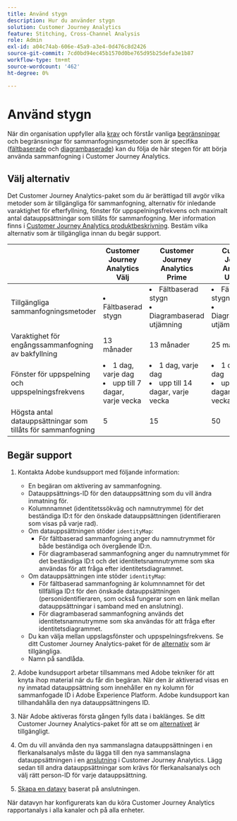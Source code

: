 ```yaml
---
title: Använd stygn
description: Hur du använder stygn
solution: Customer Journey Analytics
feature: Stitching, Cross-Channel Analysis
role: Admin
exl-id: a04c74ab-606e-45a9-a3e4-0d476c8d2426
source-git-commit: 7cd0bd94ec45b1570d0be765d95b25defa3e1b87
workflow-type: tm+mt
source-wordcount: '462'
ht-degree: 0%

---
```


# Använd stygn

När din organisation uppfyller alla [krav](#prerequisites) och förstår vanliga [begränsningar](#limitations) och begränsningar för sammanfogningsmetoder som är specifika ([fältbaserade](#limitations-1) och [diagrambaserade](#limitations-2)) kan du följa de här stegen för att börja använda sammanfogning i Customer Journey Analytics.

## Välj alternativ

Det Customer Journey Analytics-paket som du är berättigad till avgör vilka metoder som är tillgängliga för sammanfogning, alternativ för inledande varaktighet för efterfyllning, fönster för uppspelningsfrekvens och maximalt antal datauppsättningar som tillåts för sammanfogning. Mer information finns i [Customer Journey Analytics produktbeskrivning](https://helpx.adobe.com/legal/product-descriptions/customer-journey-analytics.html). Bestäm vilka alternativ som är tillgängliga innan du begär support.

| | Customer Journey Analytics<br/>Välj | Customer Journey Analytics<br/>Prime | Customer Journey Analytics<br/>Ultimate |
|---|---|---|---|
| Tillgängliga sammanfogningsmetoder | <li>Fältbaserad stygn</li> | <li>Fältbaserad stygn</li><li>Diagrambaserad utjämning</li> | <li>Fältbaserad stygn</li><li>Diagrambaserad utjämning</li> |
| Varaktighet för engångssammanfogning av bakfyllning | 13 månader | 13 månader | 25 månader |
| Fönster för uppspelning och uppspelningsfrekvens | <li>1 dag, varje dag</li><li>upp till 7 dagar, varje vecka</li> | <li>1 dag, varje dag</li><li>upp till 14 dagar, varje vecka</li> | <li>1 dag, varje dag</li><li>upp till 30 dagar, varje vecka</li> |
| Högsta antal datauppsättningar som tillåts för sammanfogning | 5 | 15 | 50 |

## Begär support

1. Kontakta Adobe kundsupport med följande information:

   - En begäran om aktivering av sammanfogning.
   - Datauppsättnings-ID för den datauppsättning som du vill ändra inmatning för.
   - Kolumnnamnet (identitetssökväg och namnutrymme) för det beständiga ID:t för den önskade datauppsättningen (identifieraren som visas på varje rad).
   - Om datauppsättningen stöder `identityMap`:
      - För fältbaserad sammanfogning anger du namnutrymmet för både beständiga och övergående ID:n.
      - För diagrambaserad sammanfogning anger du namnutrymmet för det beständiga ID:t och det identitetsnamnutrymme som ska användas för att fråga efter identitetsdiagrammet.
   - Om datauppsättningen inte stöder `identityMap`:
      - För fältbaserad sammanfogning är kolumnnamnet för det tillfälliga ID:t för den önskade datauppsättningen (personidentifieraren, som också fungerar som en länk mellan datauppsättningar i samband med en anslutning).
      - För diagrambaserad sammanfogning används det identitetsnamnutrymme som ska användas för att fråga efter identitetsdiagrammet.
   - Du kan välja mellan uppslagsfönster och uppspelningsfrekvens. Se ditt Customer Journey Analytics-paket för de [alternativ](#options) som är tillgängliga.
   - Namn på sandlåda.


2. Adobe kundsupport arbetar tillsammans med Adobe tekniker för att knyta ihop material när du får din begäran. När den är aktiverad visas en ny inmatad datauppsättning som innehåller en ny kolumn för sammanfogade ID i Adobe Experience Platform. Adobe kundsupport kan tillhandahålla den nya datauppsättningens ID.

3. När Adobe aktiveras första gången fylls data i baklänges. Se ditt Customer Journey Analytics-paket för att se om [alternativet](#options) är tillgängligt.

4. Om du vill använda den nya sammanslagna datauppsättningen i en flerkanalsanalys måste du lägga till den nya sammanslagna datauppsättningen i en [anslutning](../connections/overview.md) i Customer Journey Analytics. Lägg sedan till andra datauppsättningar som krävs för flerkanalsanalys och välj rätt person-ID för varje datauppsättning.

5. [Skapa en datavy](/help/data-views/create-dataview.md) baserat på anslutningen.

<!-- To do: Paragraph on backfill once product and marketing determine the best way forward. -->

När datavyn har konfigurerats kan du köra Customer Journey Analytics rapportanalys i alla kanaler och på alla enheter.

<!-- Uncomment once stitching UI is available (for limited testing)..

### Do It Yourself

|Positive|[!BADGE New Feature]{type=Positive before-title="false"}|

{{release-limited-testing-section}}

Alternatively, you can set up and use stitching through the Customer Journey Analytics user interface:

1. Go to the [Create and manage stitched datasets](stitching-ui.md) and follow steps to rekey your dataset.

2. [Create a connection](/help/connections/create-connection.md) in Customer Journey Analytics using the newly generated dataset and any other datasets that you want to include. Choose the correct person ID for each dataset.

3. [Create a connection](/help/connections/create-connection.md) in Customer Journey Analytics using the newly generated dataset and any other datasets that you want to include. Choose the correct person ID for each dataset.
   
4. [Create a data view](/help/data-views/create-dataview.md) based on the connection.

Once the data view is set up, the cross-channel analysis in Customer Journey Analytics is just like any other analysis in Customer Journey Analytics, except now the data operates across channels and devices.

-->
